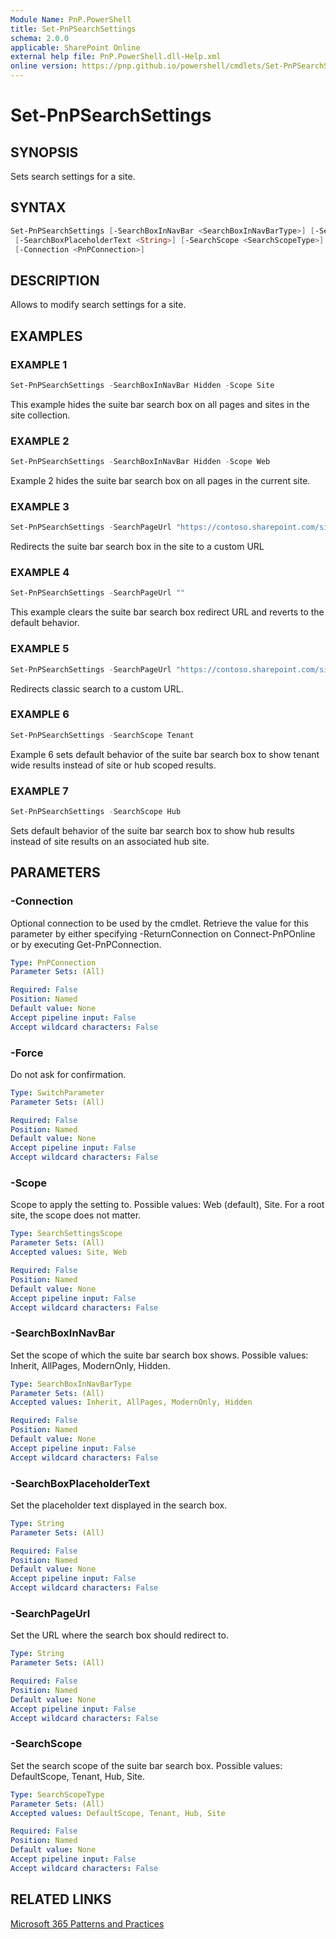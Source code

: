 ```yaml
---
Module Name: PnP.PowerShell
title: Set-PnPSearchSettings
schema: 2.0.0
applicable: SharePoint Online
external help file: PnP.PowerShell.dll-Help.xml
online version: https://pnp.github.io/powershell/cmdlets/Set-PnPSearchSettings.html
---
```

 
# Set-PnPSearchSettings

## SYNOPSIS
Sets search settings for a site.

## SYNTAX

```powershell
Set-PnPSearchSettings [-SearchBoxInNavBar <SearchBoxInNavBarType>] [-SearchPageUrl <String>]
 [-SearchBoxPlaceholderText <String>] [-SearchScope <SearchScopeType>] [-Scope <SearchSettingsScope>] [-Force]
 [-Connection <PnPConnection>] 
```

## DESCRIPTION

Allows to modify search settings for a site.

## EXAMPLES

### EXAMPLE 1
```powershell
Set-PnPSearchSettings -SearchBoxInNavBar Hidden -Scope Site
```

This example hides the suite bar search box on all pages and sites in the site collection.

### EXAMPLE 2
```powershell
Set-PnPSearchSettings -SearchBoxInNavBar Hidden -Scope Web
```

Example 2 hides the suite bar search box on all pages in the current site.

### EXAMPLE 3
```powershell
Set-PnPSearchSettings -SearchPageUrl "https://contoso.sharepoint.com/sites/mysearch/SitePages/search.aspx"
```

Redirects the suite bar search box in the site to a custom URL

### EXAMPLE 4
```powershell
Set-PnPSearchSettings -SearchPageUrl ""
```

This example clears the suite bar search box redirect URL and reverts to the default behavior.

### EXAMPLE 5
```powershell
Set-PnPSearchSettings -SearchPageUrl "https://contoso.sharepoint.com/sites/mysearch/SitePages/search.aspx" -Scope Site
```

Redirects classic search to a custom URL.

### EXAMPLE 6
```powershell
Set-PnPSearchSettings -SearchScope Tenant
```

Example 6 sets default behavior of the suite bar search box to show tenant wide results instead of site or hub scoped results.

### EXAMPLE 7
```powershell
Set-PnPSearchSettings -SearchScope Hub
```

Sets default behavior of the suite bar search box to show hub results instead of site results on an associated hub site.

## PARAMETERS

### -Connection
Optional connection to be used by the cmdlet. Retrieve the value for this parameter by either specifying -ReturnConnection on Connect-PnPOnline or by executing Get-PnPConnection.

```yaml
Type: PnPConnection
Parameter Sets: (All)

Required: False
Position: Named
Default value: None
Accept pipeline input: False
Accept wildcard characters: False
```

### -Force
Do not ask for confirmation.

```yaml
Type: SwitchParameter
Parameter Sets: (All)

Required: False
Position: Named
Default value: None
Accept pipeline input: False
Accept wildcard characters: False
```

### -Scope
Scope to apply the setting to. Possible values: Web (default), Site. For a root site, the scope does not matter.

```yaml
Type: SearchSettingsScope
Parameter Sets: (All)
Accepted values: Site, Web

Required: False
Position: Named
Default value: None
Accept pipeline input: False
Accept wildcard characters: False
```

### -SearchBoxInNavBar
Set the scope of which the suite bar search box shows. Possible values: Inherit, AllPages, ModernOnly, Hidden.

```yaml
Type: SearchBoxInNavBarType
Parameter Sets: (All)
Accepted values: Inherit, AllPages, ModernOnly, Hidden

Required: False
Position: Named
Default value: None
Accept pipeline input: False
Accept wildcard characters: False
```

### -SearchBoxPlaceholderText
Set the placeholder text displayed in the search box.

```yaml
Type: String
Parameter Sets: (All)

Required: False
Position: Named
Default value: None
Accept pipeline input: False
Accept wildcard characters: False
```

### -SearchPageUrl
Set the URL where the search box should redirect to.

```yaml
Type: String
Parameter Sets: (All)

Required: False
Position: Named
Default value: None
Accept pipeline input: False
Accept wildcard characters: False
```

### -SearchScope
Set the search scope of the suite bar search box. Possible values: DefaultScope, Tenant, Hub, Site.

```yaml
Type: SearchScopeType
Parameter Sets: (All)
Accepted values: DefaultScope, Tenant, Hub, Site

Required: False
Position: Named
Default value: None
Accept pipeline input: False
Accept wildcard characters: False
```

## RELATED LINKS

[Microsoft 365 Patterns and Practices](https://aka.ms/m365pnp)

